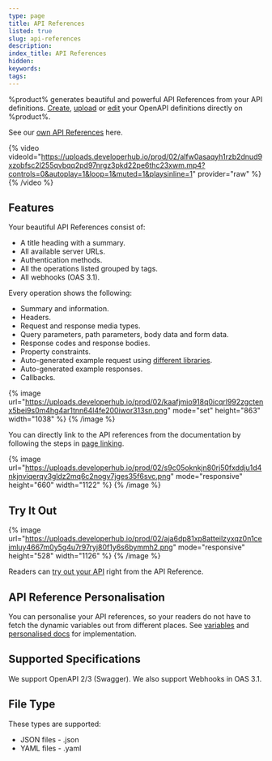 ```yaml
---
type: page
title: API References
listed: true
slug: api-references
description: 
index_title: API References
hidden: 
keywords: 
tags: 
---
```


%product% generates beautiful and powerful API References from your API definitions. [Create](/support-center/edit-references#create-a-new-api-definition), [upload](/support-center/uploading-references) or [edit](/support-center/edit-references) your OpenAPI definitions directly on %product%. 

See our [own API References](/v1.0/api/ref) here.

{% video videoId="https://uploads.developerhub.io/prod/02/alfw0asaqyh1rzb2dnud9xzobfsc2l255qvbqq2pd97nrgz3pkd22pe6thc23xwm.mp4?controls=0&autoplay=1&loop=1&muted=1&playsinline=1" provider="raw" %}
{% /video %}

## Features

Your beautiful API References consist of:

- A title heading with a summary.
- All available server URLs.
- Authentication methods.
- All the operations listed grouped by tags.
- All webhooks (OAS 3.1).

Every operation shows the following:

- Summary and information.
- Headers.
- Request and response media types.
- Query parameters, path parameters, body data and form data.
- Response codes and response bodies.
- Property constraints.
- Auto-generated example request using [different libraries](/support-center/code-generation).
- Auto-generated example responses.
- Callbacks.

{% image url="https://uploads.developerhub.io/prod/02/kaafjmio918q0icqrl992zgctenx5bei9s0m4hg4ar1tnn64l4fe200iwor313sn.png" mode="set" height="863" width="1038" %}
{% /image %}

You can directly link to the API references from the documentation by following the steps in [page linking](/support-center/page-linking).

{% image url="https://uploads.developerhub.io/prod/02/s9c05oknkjn80rj50fxddju1d4nkjnviqerqy3gldz2mq6c2nogv7jges35f6svc.png" mode="responsive" height="660" width="1122" %}
{% /image %}

## Try It Out

{% image url="https://uploads.developerhub.io/prod/02/aja6dp81xp8atteilzyxqz0n1ceimluy4667m0y5g4u7r97ryj80f1y6s6bymmh2.png" mode="responsive" height="528" width="1126" %}
{% /image %}

Readers can [try out your API](/support-center/try-it-out) right from the API Reference.

## API Reference Personalisation

You can personalise your API references, so your readers do not have to fetch the dynamic variables out from different places.  See [variables](/support-center/variables) and [personalised docs](/support-center/personalised-docs) for implementation.

## Supported Specifications

We support OpenAPI 2/3 (Swagger). We also support Webhooks in OAS 3.1. 

## File Type

These types are supported:

- JSON files - .json
- YAML files - .yaml